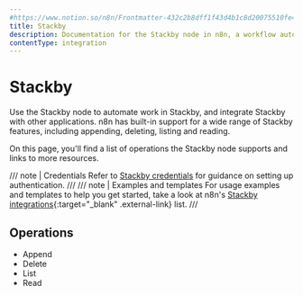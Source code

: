 ```yaml
---
#https://www.notion.so/n8n/Frontmatter-432c2b8dff1f43d4b1c8d20075510fe4
title: Stackby
description: Documentation for the Stackby node in n8n, a workflow automation platform. Includes details of operations and configuration, and links to examples and credentials information.
contentType: integration
---
```


# Stackby

Use the Stackby node to automate work in Stackby, and integrate Stackby with other applications. n8n has built-in support for a wide range of Stackby features, including appending, deleting, listing and reading. 

On this page, you'll find a list of operations the Stackby node supports and links to more resources.

/// note | Credentials
Refer to [Stackby credentials](/integrations/builtin/credentials/stackby/) for guidance on setting up authentication. 
///
/// note | Examples and templates
For usage examples and templates to help you get started, take a look at n8n's [Stackby integrations](https://n8n.io/integrations/stackby/){:target="_blank" .external-link} list.
///

## Operations

- Append
- Delete
- List
- Read
